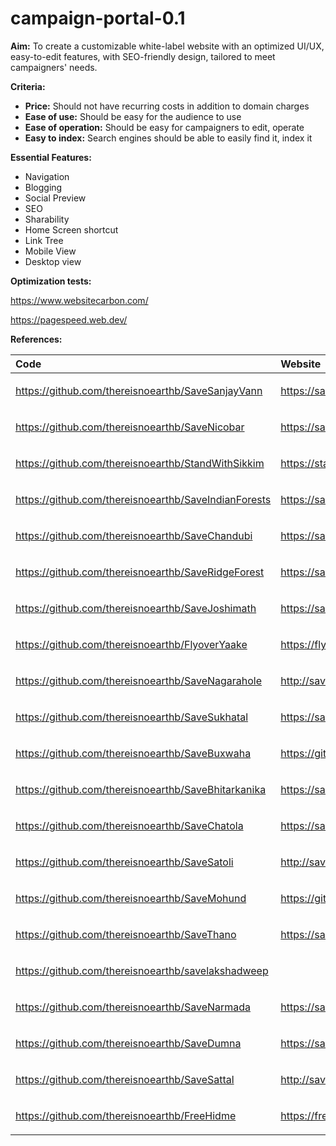 # campaign-portal-0.1
﻿**Aim:** To create a customizable white-label website with an optimized UI/UX, easy-to-edit features, with SEO-friendly design, tailored to meet campaigners' needs.

**Criteria:**

- **Price:** Should not have recurring costs in addition to domain charges
- **Ease of use:** Should be easy for the audience to use
- **Ease of operation:** Should be easy for campaigners to edit, operate
- **Easy to index:** Search engines should be able to easily find it, index it

**Essential Features:**

- Navigation
- Blogging
- Social Preview
- SEO
- Sharability
- Home Screen shortcut
- Link Tree
- Mobile View
- Desktop view

**Optimization tests:** 

<https://www.websitecarbon.com/>

<https://pagespeed.web.dev/>

**References:**

|**Code**|Website|
| :- | :- |
|<p><https://github.com/thereisnoearthb/SaveSanjayVann></p><p></p>|<https://savesanjayvann.thereisnoearthb.com/>|
|<p><https://github.com/thereisnoearthb/SaveNicobar></p><p></p>|<p><https://savenicobar.thereisnoearthb.com/></p><p></p>|
|<p><https://github.com/thereisnoearthb/StandWithSikkim></p><p></p>|<https://standwithsikkim.thereisnoearthb.com/>|
|<p><https://github.com/thereisnoearthb/SaveIndianForests></p><p></p>|<p><https://saveindianforests.thereisnoearthb.com/></p><p></p>|
|<p><https://github.com/thereisnoearthb/SaveChandubi></p><p></p>|<p><https://savechandubi.thereisnoearthb.com/></p><p></p>|
|<https://github.com/thereisnoearthb/SaveRidgeForest>|<p><https://saveridgeforest.thereisnoearthb.com/></p><p></p>|
|<p><https://github.com/thereisnoearthb/SaveJoshimath></p><p></p>|<p><https://savejoshimath.thereisnoearthb.com/></p><p></p>|
|<p><https://github.com/thereisnoearthb/FlyoverYaake></p><p></p>|<p><https://flyoveryaake.thereisnoearthb.com/></p><p></p>|
|<p><https://github.com/thereisnoearthb/SaveNagarahole></p><p></p>|<p><http://savenagarahole.thereisnoearthb.com/></p><p></p>|
|<p><https://github.com/thereisnoearthb/SaveSukhatal></p><p></p>|<p><https://savesukhatal.thereisnoearthb.com/></p><p></p>|
|<p><https://github.com/thereisnoearthb/SaveBuxwaha></p><p></p>|<p><https://github.com/thereisnoearthb/SaveBuxwaha/deployments></p><p></p>|
|<p><https://github.com/thereisnoearthb/SaveBhitarkanika></p><p></p>|<p><https://savebhitarkanika.thereisnoearthb.com/></p><p></p>|
|<p><https://github.com/thereisnoearthb/SaveChatola></p><p></p>|<p><https://savechatola.thereisnoearthb.com/></p><p></p>|
|<p><https://github.com/thereisnoearthb/SaveSatoli></p><p></p>|<p><http://savesatoli.thereisnoearthb.com/></p><p></p>|
|<p><https://github.com/thereisnoearthb/SaveMohund></p><p></p>|<p><https://github.com/thereisnoearthb/SaveMohund></p><p></p>|
|<p><https://github.com/thereisnoearthb/SaveThano></p><p></p>|<p><https://savethano.thereisnoearthb.com/></p><p></p>|
|<p><https://github.com/thereisnoearthb/savelakshadweep></p><p></p>||
|<p><https://github.com/thereisnoearthb/SaveNarmada></p><p></p>|<p><https://savenarmada.thereisnoearthb.com/></p><p></p>|
|<p><https://github.com/thereisnoearthb/SaveDumna></p><p></p>|<p><https://savedumna.thereisnoearthb.com/></p><p></p>|
|<p><https://github.com/thereisnoearthb/SaveSattal></p><p></p>|<p><http://savesattal.thereisnoearthb.com/></p><p></p>|
|<p><https://github.com/thereisnoearthb/FreeHidme></p><p></p>|<p><https://freehidme.thereisnoearthb.com/></p><p></p>|

